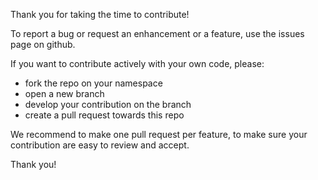 Thank you for taking the time to contribute!

To report a bug or request an enhancement or a feature, use the issues page on github.

If you want to contribute actively with your own code, please:

- fork the repo on your namespace
- open a new branch
- develop your contribution on the branch
- create a pull request towards this repo

We recommend to make one pull request per feature, to make sure your contribution are easy to review and accept.

Thank you!
